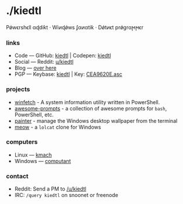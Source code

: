 <link rel="stylesheet" href="https://use.fontawesome.com/releases/v5.8.2/css/all.css" integrity="sha384-oS3vJWv+0UjzBfQzYUhtDYW+Pj2yciDJxpsK1OYPAYjqT085Qq/1cq5FLXAZQ7Ay" crossorigin="anonymous"><link href="https://fonts.googleapis.com/css?family=Lobster%7CDroid%20Sans" rel="stylesheet">

# ./kiedtl

P&#x1FF;w&#x3F5;rsh&#x3F5;ll &#x3B1;&#x256;di&#x199;t &#xB7; Wi&#x377;&#x256;&#x1FF;ws &#x284;&#x3B1;&#x377;&#x3B1;ti&#x199; &#xB7; D&#x1FF;t&#x377;&#x3F5;t pr&#x1FF;gr&#x3B1;&#x3FB;&#x3FB;&#x3F5;r

<h3>links</h3>
<ul class="fa-ul">
    <li><span class="fab fa-li fa-github" aria-hidden="true"></span> Code — GitHub:
    	<a href="https://github.com/kiedtl" title="GitHub profile">kiedtl</a> | Codepen: <a href="https://codepen.io/kiedtl" title="Codepen profile">kiedtl</a>
    </li>
    <li><span class="fab fa-li fa-reddit" aria-hidden="true"></span> Social — Reddit:
    	<a href="https://reddit.com/u/kiedtl" title="Reddit profile">u/kiedtl</a> 
    </li>		
    <li><span class="fas fa-li fa-blog" aria-hidden="true"></span> Blog —
    	<a href="/blog/" title="blog">over here</a> 
    </li>
    <li><span class="fas fa-li fa-lock" aria-hidden="true"></span>PGP — Keybase:
    	<a href="https://keybase.io/kiedtl" title="Keybase profile">kiedtl</a> | Key: <a download href="/files/CEA9620E.asc" title="0DD9 A971 D788 7A29 5C5A D789 6A01 949D CEA9 620E">CEA9620E.asc</a>
    </li>
</ul>

### projects

- [winfetch](https://github.com/lptstr/winfetch) - A system information utility written in PowerShell.
- [awesome-prompts](https://github.com/lptstr/awesome-prompts) - a collection of awesome prompts for `bash`, PowerShell, etc.
- [painter](https://github.com/lptstr/painter) - manage the Windows desktop wallpaper from the terminal
- [meow](github.com/kiedtl/meow) - a `lolcat` clone for Windows

### computers

<ul class="fa-ul">
	<li>
		<span class="fab fa-li fa-linux" aria-hidden="true"></span>Linux — <a href="/computers/kmach">kmach</a>
	</li>	
	<li>
		<span class="fab fa-li fa-windows" aria-hidden="true"></span>Windows — <a href="/computers/computant">computant</a>
	</li>
</ul>

<h3>contact</h3>
<ul class="fa-ul">
    <li>
			<span class="far fa-li fa-envelope" aria-hidden="true"></span>
                Reddit: Send a PM to <a href="https://reddit.com/u/kiedtl" title="Reddit profile">/u/kiedtl</a> 
    </li>
    <li>
			<span class="far fa-li fa-comment-alt" aria-hidden="true"></span>
	    IRC: <code>/query kiedtl</code> on snoonet or freenode
    </li>
</ul>
